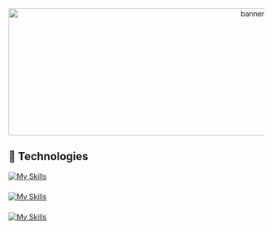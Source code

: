 <div align="center">
  <img src="https://i.pinimg.com/originals/dc/d1/fb/dcd1fb0f995baa4d2a4a9be54a590856.gif" height="250" width="945" alt="banner"  />
</div>

## 🎴 Technologies

[![My Skills](https://skillicons.dev/icons?i=symfony,cs,php&perline=5)](https://github.com/kcvenus)

###

[![My Skills](https://skillicons.dev/icons?i=js,webpack,html,css,bootstrap,tailwind&perline=6)](https://github.com/kcvenus)

###

[![My Skills](https://skillicons.dev/icons?i=mysql)](https://github.com/satmyx)

###
